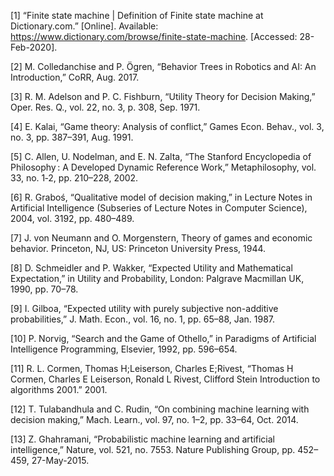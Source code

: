 [1]	“Finite state machine | Definition of Finite state machine at Dictionary.com.” [Online]. Available: https://www.dictionary.com/browse/finite-state-machine. [Accessed: 28-Feb-2020].

[2]	M. Colledanchise and P. Ögren, “Behavior Trees in Robotics and AI: An Introduction,” CoRR, Aug. 2017.

[3]	R. M. Adelson and P. C. Fishburn, “Utility Theory for Decision Making,” Oper. Res. Q., vol. 22, no. 3, p. 308, Sep. 1971.

[4]	E. Kalai, “Game theory: Analysis of conflict,” Games Econ. Behav., vol. 3, no. 3, pp. 387–391, Aug. 1991.

[5]	C. Allen, U. Nodelman, and E. N. Zalta, “The Stanford Encyclopedia of Philosophy : A Developed Dynamic Reference Work,” Metaphilosophy, vol. 33, no. 1‐2, pp. 210–228, 2002.

[6]	R. Graboś, “Qualitative model of decision making,” in Lecture Notes in Artificial Intelligence (Subseries of Lecture Notes in Computer Science), 2004, vol. 3192, pp. 480–489.

[7]	J. von Neumann and O. Morgenstern, Theory of games and economic behavior. Princeton, NJ, US: Princeton University Press, 1944.

[8]	D. Schmeidler and P. Wakker, “Expected Utility and Mathematical Expectation,” in Utility and Probability, London: Palgrave Macmillan UK, 1990, pp. 70–78.

[9]	I. Gilboa, “Expected utility with purely subjective non-additive probabilities,” J. Math. Econ., vol. 16, no. 1, pp. 65–88, Jan. 1987.

[10]	P. Norvig, “Search and the Game of Othello,” in Paradigms of Artificial Intelligence Programming, Elsevier, 1992, pp. 596–654.

[11]	R. L. Cormen, Thomas H;Leiserson, Charles E;Rivest, “Thomas H Cormen, Charles E Leiserson, Ronald L Rivest, Clifford Stein Introduction to algorithms 2001.” 2001.

[12]	T. Tulabandhula and C. Rudin, “On combining machine learning with decision making,” Mach. Learn., vol. 97, no. 1–2, pp. 33–64, Oct. 2014.

[13]	Z. Ghahramani, “Probabilistic machine learning and artificial intelligence,” Nature, vol. 521, no. 7553. Nature Publishing Group, pp. 452–459, 27-May-2015.
